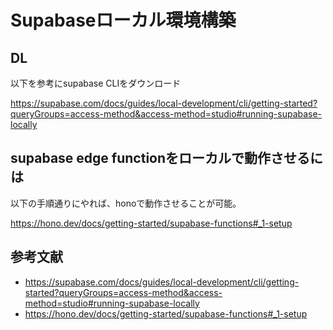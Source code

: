 # Supabaseローカル環境構築

## DL

以下を参考にsupabase CLIをダウンロード

https://supabase.com/docs/guides/local-development/cli/getting-started?queryGroups=access-method&access-method=studio#running-supabase-locally

## supabase edge functionをローカルで動作させるには

以下の手順通りにやれば、honoで動作させることが可能。

https://hono.dev/docs/getting-started/supabase-functions#_1-setup

## 参考文献

- https://supabase.com/docs/guides/local-development/cli/getting-started?queryGroups=access-method&access-method=studio#running-supabase-locally
- https://hono.dev/docs/getting-started/supabase-functions#_1-setup
